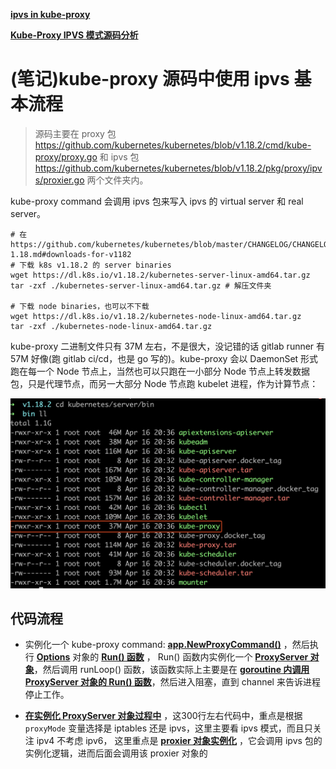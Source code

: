 
**[ipvs in kube-proxy](https://github.com/kubernetes/kubernetes/blob/master/pkg/proxy/ipvs/proxier.go)**

**[Kube-Proxy IPVS 模式源码分析](https://xigang.github.io/2019/07/28/kube-proxy-source-code/)**



# (笔记)kube-proxy 源码中使用 ipvs 基本流程
> 源码主要在 proxy 包 https://github.com/kubernetes/kubernetes/blob/v1.18.2/cmd/kube-proxy/proxy.go 和 
ipvs 包 https://github.com/kubernetes/kubernetes/blob/v1.18.2/pkg/proxy/ipvs/proxier.go 两个文件夹内。

kube-proxy command 会调用 ipvs 包来写入 ipvs 的 virtual server 和 real server。

```shell script
# 在https://github.com/kubernetes/kubernetes/blob/master/CHANGELOG/CHANGELOG-1.18.md#downloads-for-v1182
# 下载 k8s v1.18.2 的 server binaries
wget https://dl.k8s.io/v1.18.2/kubernetes-server-linux-amd64.tar.gz
tar -zxf ./kubernetes-server-linux-amd64.tar.gz # 解压文件夹

# 下载 node binaries，也可以不下载
wget https://dl.k8s.io/v1.18.2/kubernetes-node-linux-amd64.tar.gz
tar -zxf ./kubernetes-node-linux-amd64.tar.gz
```

kube-proxy 二进制文件只有 37M 左右，不是很大，没记错的话 gitlab runner 有 57M 好像(跑 gitlab ci/cd，也是 go 写的)。kube-proxy 会以
DaemonSet 形式跑在每一个 Node 节点上，当然也可以只跑在一小部分 Node 节点上转发数据包，只是代理节点，而另一大部分 Node 节点跑 kubelet 进程，作为计算节点：

![kube-proxy-size](./imgs/kube-proxy-size.png)

## 代码流程

* 实例化一个 kube-proxy command: **[app.NewProxyCommand()](https://github.com/kubernetes/kubernetes/blob/v1.18.2/cmd/kube-proxy/proxy.go#L37)** ，然后执行 **[Options](https://github.com/kubernetes/kubernetes/blob/v1.18.2/cmd/kube-proxy/app/server.go#L104-L139)** 对象的 **[Run() 函数](https://github.com/kubernetes/kubernetes/blob/v1.18.2/cmd/kube-proxy/app/server.go#L496)** ，
Run() 函数内实例化一个 **[ProxyServer 对象](https://github.com/kubernetes/kubernetes/blob/v1.18.2/cmd/kube-proxy/app/server.go#L314-L317)**，然后调用 runLoop() 函数，该函数实际上主要是在 **[goroutine 内调用 ProxyServer 对象的 Run() 函数](https://github.com/kubernetes/kubernetes/blob/v1.18.2/cmd/kube-proxy/app/server.go#L334-L338)**，然后进入阻塞，直到 channel 来告诉进程停止工作。

* **[在实例化 ProxyServer 对象过程中](https://github.com/kubernetes/kubernetes/blob/v1.18.2/cmd/kube-proxy/app/server_others.go#L75-L382)** ，这300行左右代码中，重点是根据 `proxyMode` 变量选择是 iptables 还是 ipvs，这里主要看 ipvs 模式，而且只关注 ipv4 不考虑 ipv6，
这里重点是 **[proxier 对象实例化](https://github.com/kubernetes/kubernetes/blob/v1.18.2/cmd/kube-proxy/app/server_others.go#L307-L336)** ，它会调用 ipvs 包的实例化逻辑，进而后面会调用该 proxier 对象的 


